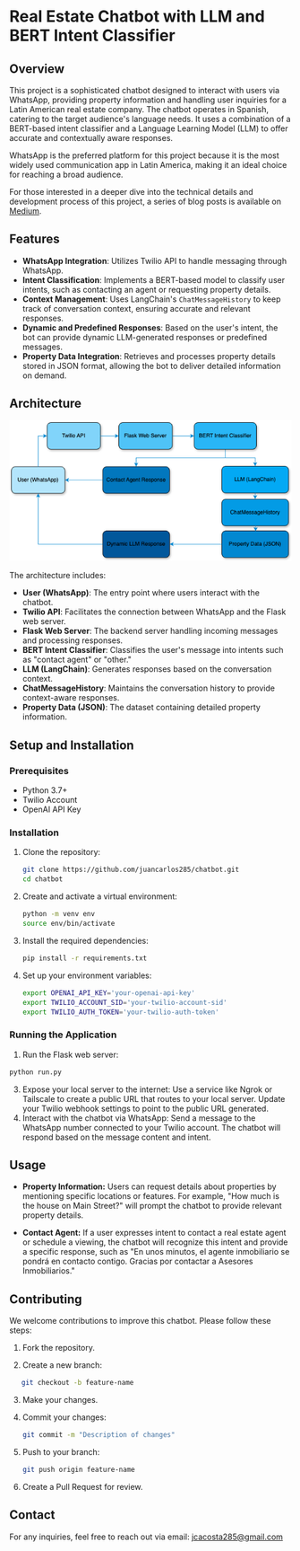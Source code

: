 # Real Estate Chatbot with LLM and BERT Intent Classifier

## Overview

This project is a sophisticated chatbot designed to interact with users via WhatsApp, providing property information and handling user inquiries for a Latin American real estate company. The chatbot operates in Spanish, catering to the target audience's language needs. It uses a combination of a BERT-based intent classifier and a Language Learning Model (LLM) to offer accurate and contextually aware responses.

WhatsApp is the preferred platform for this project because it is the most widely used communication app in Latin America, making it an ideal choice for reaching a broad audience.

For those interested in a deeper dive into the technical details and development process of this project, a series of blog posts is available on [Medium](www.medium.com).

## Features

- **WhatsApp Integration**: Utilizes Twilio API to handle messaging through WhatsApp.
- **Intent Classification**: Implements a BERT-based model to classify user intents, such as contacting an agent or requesting property details.
- **Context Management**: Uses LangChain's `ChatMessageHistory` to keep track of conversation context, ensuring accurate and relevant responses.
- **Dynamic and Predefined Responses**: Based on the user's intent, the bot can provide dynamic LLM-generated responses or predefined messages.
- **Property Data Integration**: Retrieves and processes property details stored in JSON format, allowing the bot to deliver detailed information on demand.

## Architecture

![Architecture Diagram](architecture_diagram.png)

The architecture includes:

- **User (WhatsApp)**: The entry point where users interact with the chatbot.
- **Twilio API**: Facilitates the connection between WhatsApp and the Flask web server.
- **Flask Web Server**: The backend server handling incoming messages and processing responses.
- **BERT Intent Classifier**: Classifies the user's message into intents such as "contact agent" or "other."
- **LLM (LangChain)**: Generates responses based on the conversation context.
- **ChatMessageHistory**: Maintains the conversation history to provide context-aware responses.
- **Property Data (JSON)**: The dataset containing detailed property information.

## Setup and Installation

### Prerequisites

- Python 3.7+
- Twilio Account
- OpenAI API Key

### Installation

1. Clone the repository:
   ```bash
   git clone https://github.com/juancarlos285/chatbot.git
   cd chatbot
2. Create and activate a virtual environment:
   ```bash
   python -m venv env
   source env/bin/activate
3. Install the required dependencies:
   ```bash
   pip install -r requirements.txt
   ```
4. Set up your environment variables:
   ```bash
   export OPENAI_API_KEY='your-openai-api-key'
   export TWILIO_ACCOUNT_SID='your-twilio-account-sid'
   export TWILIO_AUTH_TOKEN='your-twilio-auth-token'
   ```

### Running the Application

1. Run the Flask web server:
```bash
python run.py
```
3. Expose your local server to the internet:
   Use a service like Ngrok or Tailscale to create a public URL that routes to your local server.
   Update your Twilio webhook settings to point to the public URL generated.
4. Interact with the chatbot via WhatsApp:
   Send a message to the WhatsApp number connected to your Twilio account.
   The chatbot will respond based on the message content and intent.

## Usage
- **Property Information:** Users can request details about properties by mentioning specific locations or features. For example, "How much is the house on Main Street?" will prompt the chatbot to provide relevant property details.

- **Contact Agent:** If a user expresses intent to contact a real estate agent or schedule a viewing, the chatbot will recognize this intent and provide a specific response, such as "En unos minutos, el agente inmobiliario se pondrá en contacto contigo. Gracias por contactar a Asesores Inmobiliarios."

## Contributing
We welcome contributions to improve this chatbot. Please follow these steps:

1. Fork the repository.

2. Create a new branch:
```bash
   git checkout -b feature-name
   ```
3. Make your changes.

4. Commit your changes:
   ```bash
   git commit -m "Description of changes"
   ```
5. Push to your branch:
   ```bash
   git push origin feature-name
   ```
6. Create a Pull Request for review.

## Contact
For any inquiries, feel free to reach out via email: jcacosta285@gmail.com   
